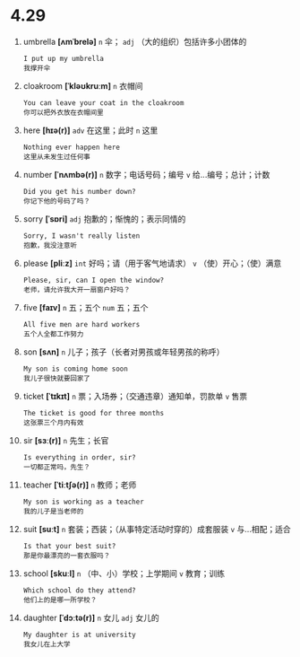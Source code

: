 # 4.29


1. umbrella **[ʌmˈbrelə]** `n` 伞； `adj` （大的组织）包括许多小团体的
    ```
    I put up my umbrella
    我撑开伞
    ```

2. cloakroom **[ˈkləʊkruːm]** `n` 衣帽间
    ```
    You can leave your coat in the cloakroom
    你可以把外衣放在衣帽间里
    ```

3. here **[hɪə(r)]** `adv` 在这里；此时 `n` 这里
    ```
    Nothing ever happen here
    这里从未发生过任何事
    ```

4. number **[ˈnʌmbə(r)]** `n` 数字；电话号码；编号 `v` 给...编号；总计；计数
    ```
    Did you get his number down?
    你记下他的号码了吗？
    ```

5. sorry **[ˈsɒri]** `adj` 抱歉的；惭愧的；表示同情的
    ```
    Sorry, I wasn't really listen
    抱歉，我没注意听
    ```

6. please **[pliːz]** `int` 好吗；请（用于客气地请求） `v` （使）开心；（使）满意
    ```
    Please, sir, can I open the window?
    老师，请允许我大开一扇窗户好吗？
    ```

7. five **[faɪv]** `n` 五；五个 `num` 五；五个
    ```
    All five men are hard workers
    五个人全都工作努力
    ```

8. son **[sʌn]** `n` 儿子；孩子（长者对男孩或年轻男孩的称呼）
    ```
    My son is coming home soon
    我儿子很快就要回家了
    ```

9. ticket **[ˈtɪkɪt]** `n` 票；入场券；（交通违章）通知单，罚款单 `v` 售票
    ```
    The ticket is good for three months
    这张票三个月内有效
    ```

10. sir **[sɜː(r)]** `n` 先生；长官
    ```
    Is everything in order, sir?
    一切都正常吗，先生？
    ```

11. teacher **[ˈtiːtʃə(r)]** `n` 教师；老师
    ```
    My son is working as a teacher
    我的儿子是当老师的
    ```

12. suit **[suːt]** `n` 套装；西装；（从事特定活动时穿的）成套服装 `v` 与...相配；适合
    ```
    Is that your best suit?
    那是你最漂亮的一套衣服吗？
    ```

13. school **[skuːl]** `n` （中、小）学校；上学期间 `v` 教育；训练
    ```
    Which school do they attend?
    他们上的是哪一所学校？
    ```

14. daughter **[ˈdɔːtə(r)]** `n` 女儿 `adj` 女儿的
    ```
    My daughter is at university
    我女儿在上大学
    ```

